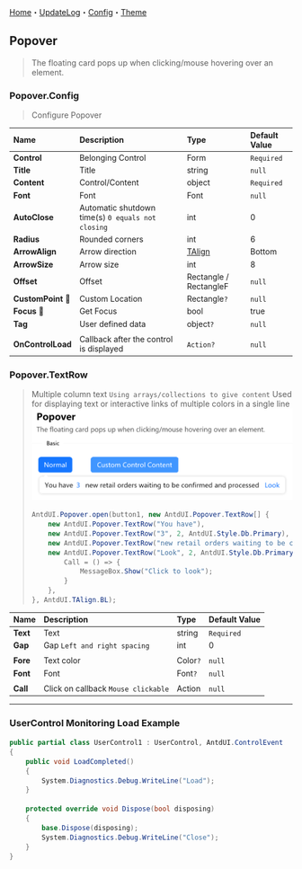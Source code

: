 [Home](../Home.md)・[UpdateLog](../UpdateLog.md)・[Config](../Config.md)・[Theme](../Theme.md)

## Popover

> The floating card pops up when clicking/mouse hovering over an element.

### Popover.Config

> Configure Popover

Name | Description | Type | Default Value |
:--|:--|:--|:--|
**Control** | Belonging Control | Form | `Required` |
**Title** | Title | string |`null`|
**Content** | Control/Content | object |`Required`|
**Font** | Font | Font |`null`|
**AutoClose** |Automatic shutdown time(s) `0 equals not closing` | int |0|
**Radius** | Rounded corners | int | 6 |
**ArrowAlign** | Arrow direction | [TAlign](Enum.md#talign) | Bottom |
**ArrowSize** | Arrow size | int | 8 |
**Offset** | Offset | Rectangle / RectangleF | `null` |
**CustomPoint** 🔴 | Custom Location | Rectangle`?` |`null`|
**Focus** 🔴 | Get Focus | bool | true |
**Tag** | User defined data | object`?` | `null` |
||||
**OnControlLoad** | Callback after the control is displayed | `Action?` | `null` |

### Popover.TextRow

> Multiple column text `Using arrays/collections to give content` 
> Used for displaying text or interactive links of multiple colors in a single line ![TextRow](Popover.TextRow.png)
> ```csharp
> AntdUI.Popover.open(button1, new AntdUI.Popover.TextRow[] {
>     new AntdUI.Popover.TextRow("You have"),
>     new AntdUI.Popover.TextRow("3", 2, AntdUI.Style.Db.Primary),
>     new AntdUI.Popover.TextRow("new retail orders waiting to be confirmed and processed"),
>     new AntdUI.Popover.TextRow("Look", 2, AntdUI.Style.Db.Primary) {
>         Call = () => {
>             MessageBox.Show("Click to look");
>         }
>     },
> }, AntdUI.TAlign.BL);
> ```

Name | Description | Type | Default Value |
:--|:--|:--|:--|
**Text** | Text | string | `Required` |
**Gap** | Gap `Left and right spacing` | int | 0 |
||||
**Fore** | Text color | Color`?` | `null` |
**Font** | Font | Font`?` | `null` |
||||
**Call** | Click on callback `Mouse clickable` | Action | `null` |

***

### UserControl Monitoring Load Example

~~~csharp
public partial class UserControl1 : UserControl, AntdUI.ControlEvent
{
    public void LoadCompleted()
    {
        System.Diagnostics.Debug.WriteLine("Load");
    }

    protected override void Dispose(bool disposing)
    {
        base.Dispose(disposing);
        System.Diagnostics.Debug.WriteLine("Close");
    }
}
~~~